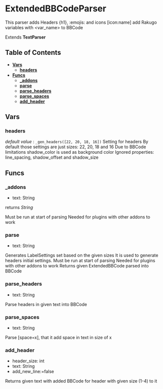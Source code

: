# ExtendedBBCodeParser
This parser adds Headers {h1}, :emojis: and icons [icon:name]
add Rakugo variables with <var_name> to BBCode

Extends **TextParser**

## Table of Contents

- [**Vars**](#vars)
    - [**headers**](#headers)
- [**Funcs**](#funcs)
    - [**_addons**](#_addons)
    - [**parse**](#parse)
    - [**parse_headers**](#parse_headers)
    - [**parse_spaces**](#parse_spaces)
    - [**add_header**](#add_header)

## Vars

### headers

*default value* : `_gen_headers([22, 20, 18, 16])`
Setting for headers
By default those settings are just sizes: 22, 20, 18 and 16
Due to BBCode limitations shadow_color is used as background color
Ignored properties: line_spacing, shadow_offset and shadow_size

## Funcs

### _addons
 - text: String

 returns *String*

Must be run at start of parsing
Needed for plugins with other addons to work

### parse
 - text: String

Generates LabelSettings set based on the given sizes
It is used to generate headers initial settings.
Must be run at start of parsing
Needed for plugins with other addons to work
Returns given ExtendedBBCode parsed into BBCode

### parse_headers
 - text: String

Parse headers in given text into BBCode

### parse_spaces
 - text: String

Parse [space=x], that it add space in text in size of x

### add_header
 - header_size: int
 - text: String
 - add_new_line:=false

Returns given text with added BBCode for header with given size (1-4) to it
